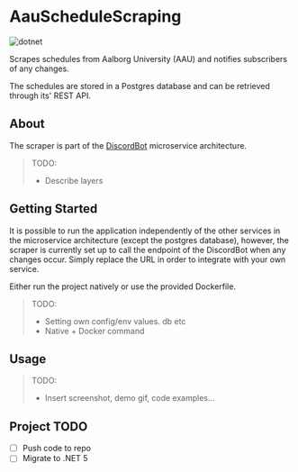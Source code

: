 # AauScheduleScraping
![dotnet](https://img.shields.io/badge/asp--net--core-3.1-blue)

Scrapes schedules from Aalborg University (AAU) and notifies subscribers of any changes. 

The schedules are stored in a Postgres database and can be retrieved through its' REST API.

## About

The scraper is part of the [DiscordBot](https://github.com/roedebaron/DiscordBot) microservice architecture. 

> TODO: 
> - Describe layers

## Getting Started

It is possible to run the application independently of the other services in the microservice architecture (except the postgres database), however, the scraper is currently set up to call the endpoint of the DiscordBot when any changes occur. Simply replace the URL in order to integrate with your own service. 

Either run the project natively or use the provided Dockerfile.

> TODO: 
> - Setting own config/env values. db etc
> - Native + Docker command
 
## Usage 

> TODO:
> - Insert screenshot, demo gif, code examples... 

## Project TODO
- [ ] Push code to repo
- [ ] Migrate to .NET 5
